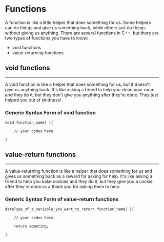 # Functions

A function is like a little helper that does something for us. Some helpers can do things and give us something back, while others just do things without giving us anything. There are several functions in C++, but there are two types of functions you have to know:
<ul>
    <li>void functions</li>
    <li>value-returning functions</li>
</ul>

## void functions

<hr>

A void function is like a helper that does something for us, but it doesn't give us anything back. It's like asking a friend to help you clean your room and they do it, but they don't give you anything after they're done. They just helped you out of kindness!

### Generic Syntax Form of void function
```
void function_name( ){

    // your codes here

}
```

## value-return functions

<hr>

A value-returning function is like a helper that does something for us and gives us something back as a reward for asking for help. It's like asking a friend to help you bake cookies and they do it, but they give you a cookie after they're done as a thank you for asking them to help.

### Generic Syntax Form of value-return functions

```
dataType_of_a_variable_you_want_to_return function_name( ){

    // your codes here

    return someting;

}
```